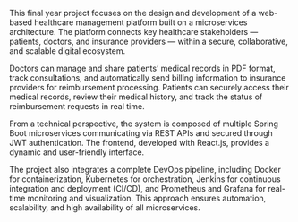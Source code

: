 This final year project focuses on the design and development of a web-based healthcare management platform built on a microservices architecture.
The platform connects key healthcare stakeholders — patients, doctors, and insurance providers — within a secure, collaborative, and scalable digital ecosystem.

Doctors can manage and share patients’ medical records in PDF format, track consultations, and automatically send billing information to insurance providers for reimbursement processing.
Patients can securely access their medical records, review their medical history, and track the status of reimbursement requests in real time.

From a technical perspective, the system is composed of multiple Spring Boot microservices communicating via REST APIs and secured through JWT authentication.
The frontend, developed with React.js, provides a dynamic and user-friendly interface.

The project also integrates a complete DevOps pipeline, including Docker for containerization, Kubernetes for orchestration, Jenkins for continuous integration and deployment (CI/CD), and Prometheus and Grafana for real-time monitoring and visualization.
This approach ensures automation, scalability, and high availability of all microservices.
